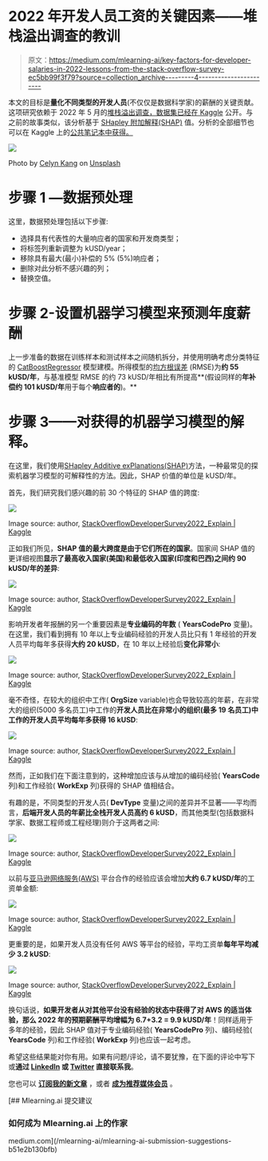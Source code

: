 # 2022 年开发人员工资的关键因素——堆栈溢出调查的教训

> 原文：<https://medium.com/mlearning-ai/key-factors-for-developer-salaries-in-2022-lessons-from-the-stack-overflow-survey-ec5bb99f3f79?source=collection_archive---------4----------------------->

本文的目标是**量化不同类型的开发人员**(不仅仅是数据科学家)的薪酬的关键贡献。这项研究依赖于 2022 年 5 月的[堆栈溢出调查，数据集已经](https://insights.stackoverflow.com/survey)[在 Kaggle](https://www.kaggle.com/datasets/dheemanthbhat/stack-overflow-annual-developer-survey-2022) 公开。与之前的故事类似，该分析基于 [SHapley 附加解释(SHAP)](https://shap.readthedocs.io/en/latest/index.html) 值。分析的全部细节也可以在 Kaggle 上的[公共笔记本中获得。](https://www.kaggle.com/dima806/stackoverflowdevelopersurvey2022-explain)

![](img/2ed895664322ba65692e1e7b9c445da7.png)

Photo by [Celyn Kang](https://unsplash.com/@celynkang13?utm_source=unsplash&utm_medium=referral&utm_content=creditCopyText) on [Unsplash](https://unsplash.com/s/photos/money?utm_source=unsplash&utm_medium=referral&utm_content=creditCopyText)

# 步骤 1 —数据预处理

这里，数据预处理包括以下步骤:

*   选择具有代表性的大量响应者的国家和开发商类型；
*   将标签列重新调整为 kUSD/year；
*   移除具有最大(最小)补偿的 5% (5%)响应者；
*   删除对此分析不感兴趣的列；
*   替换空值。

# 步骤 2-设置机器学习模型来预测年度薪酬

上一步准备的数据在训练样本和测试样本之间随机拆分，并使用明确考虑分类特征的 [CatBoostRegressor](https://catboost.ai/en/docs/concepts/python-reference_catboostregressor) 模型建模。所得模型的[均方根误差](https://scikit-learn.org/stable/modules/generated/sklearn.metrics.mean_squared_error.html) (RMSE)为**约 55 kUSD/年**，与基准模型 RMSE 的约 73 kUSD/年相比有所提高**(假设同样的**年补偿约 101 kUSD/年**用于每个**响应者的**)。**

# 步骤 3——对获得的机器学习模型的解释。

在这里，我们使用[SHapley Additive exPlanations(SHAP)](https://shap-lrjball.readthedocs.io/en/latest/index.html)方法，一种最常见的探索机器学习模型的可解释性的方法。因此，SHAP 价值的单位是 kUSD/年。

首先，我们研究我们感兴趣的前 30 个特征的 SHAP 值的跨度:

![](img/1cd6068194bb207adb63545581211804.png)

Image source: author, [StackOverflowDeveloperSurvey2022_Explain | Kaggle](https://www.kaggle.com/code/dima806/stackoverflowdevelopersurvey2022-explain)

正如我们所见，**SHAP 值的最大跨度是由于它们所在的国家**。国家间 SHAP 值的更详细视图**显示了最高收入国家(美国)和最低收入国家(印度和巴西)之间约 90 kUSD/年的差异**:

![](img/2dc057d41ea0c07983f6959f908c0752.png)

Image source: author, [StackOverflowDeveloperSurvey2022_Explain | Kaggle](https://www.kaggle.com/code/dima806/stackoverflowdevelopersurvey2022-explain)

影响开发者年报酬的另一个重要因素是**专业编码的年数** ( **YearsCodePro** 变量)。在这里，我们看到拥有 10 年以上专业编码经验的开发人员比只有 1 年经验的开发人员平均每年多获得**大约 20 kUSD**，在 10 年以上经验后**变化非常小**:

![](img/74c6bce2f379d127b493d79d697c4a09.png)

Image source: author, [StackOverflowDeveloperSurvey2022_Explain | Kaggle](https://www.kaggle.com/code/dima806/stackoverflowdevelopersurvey2022-explain)

毫不奇怪，在较大的组织中工作( **OrgSize** variable)也会导致较高的年薪，在非常大的组织(5000 多名员工)中工作的**开发人员比在非常小的组织(最多 19 名员工)中工作的开发人员平均每年多获得 16 kUSD**:

![](img/3cd8979a0cfd168a74eaaaadb13a0b49.png)

Image source: author, [StackOverflowDeveloperSurvey2022_Explain | Kaggle](https://www.kaggle.com/code/dima806/stackoverflowdevelopersurvey2022-explain)

然而，正如我们在下面注意到的，这种增加应该与从增加的编码经验( **YearsCode** 列)和工作经验( **WorkExp** 列)获得的 SHAP 值相结合。

有趣的是，不同类型的开发人员( **DevType** 变量)之间的差异并不显著——平均而言，**后端开发人员的年薪比全栈开发人员高约 6 kUSD**，而其他类型(包括数据科学家、数据工程师或工程经理)则介于这两者之间:

![](img/6e48fb7d7c74f21b87b617559a7cf618.png)

Image source: author, [StackOverflowDeveloperSurvey2022_Explain | Kaggle](https://www.kaggle.com/code/dima806/stackoverflowdevelopersurvey2022-explain)

以前与[亚马逊网络服务(AWS)](https://aws.amazon.com/) 平台合作的经验应该会增加**大约 6.7 kUSD/年**的工资单金额:

![](img/7893356ba59b1c6b768585115279e487.png)

Image source: author, [StackOverflowDeveloperSurvey2022_Explain | Kaggle](https://www.kaggle.com/code/dima806/stackoverflowdevelopersurvey2022-explain)

更重要的是，如果开发人员没有任何 AWS 等平台的经验，平均工资单**每年平均减少 3.2 kUSD**:

![](img/1c01b235146a4df9cd33a75958d147f2.png)

Image source: author, [StackOverflowDeveloperSurvey2022_Explain | Kaggle](https://www.kaggle.com/code/dima806/stackoverflowdevelopersurvey2022-explain)

换句话说，**如果开发者从对其他平台没有经验的状态中获得了对 AWS 的适当体验，那么 2022 年的预期薪酬平均增幅为 6.7+3.2 = 9.9 kUSD/年**！同样适用于多年的经验，因此 SHAP 值对于专业编码经验( **YearsCodePro** 列)、编码经验( **YearsCode** 列)和工作经验( **WorkExp** 列)也应该一起考虑。

希望这些结果能对你有用。如果有问题/评论，请不要犹豫，在下面的评论中写下或**通过 [LinkedIn](https://www.linkedin.com/in/dima806/) 或 [Twitter](https://twitter.com/dima806_dima) 直接联系我**。

您也可以 [**订阅我的新文章**](/subscribe/@dima806) ，或者 [**成为推荐媒体会员**](/@dima806/membership) 。

[](/mlearning-ai/mlearning-ai-submission-suggestions-b51e2b130bfb) [## Mlearning.ai 提交建议

### 如何成为 Mlearning.ai 上的作家

medium.com](/mlearning-ai/mlearning-ai-submission-suggestions-b51e2b130bfb)